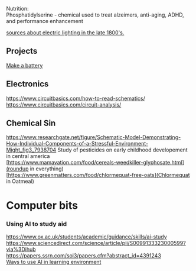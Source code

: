 Nutrition:  
Phosphatidylserine - chemical used to treat alzeimers, anti-aging, ADHD, and performance enhancement  


[sources about electric lighting in the late 1800's.](https://www.reddit.com/r/AskHistorians/comments/lhdg0f/what_electric_lamp_is_bram_stoker_referring_to/)

## Projects
[Make a battery](https://www.instructables.com/How-to-Turn-Spare-Pocket-Change-into-DIY-Batteries/)

## Electronics
https://www.circuitbasics.com/how-to-read-schematics/  
https://www.circuitbasics.com/circuit-analysis/  

## Chemical Sin
https://www.researchgate.net/figure/Schematic-Model-Demonstrating-How-Individual-Components-of-a-Stressful-Environment-Might_fig3_7938704
Study of pesticides on early childhood developement in central america  
[https://www.mamavation.com/food/cereals-weedkiller-glyphosate.html](roundup in everything)  
[https://www.greenmatters.com/food/chlormequat-free-oats](Chlormequat in Oatmeal)  

# Computer bits

### Using AI to study aid  
https://www.ox.ac.uk/students/academic/guidance/skills/ai-study  
https://www.sciencedirect.com/science/article/pii/S0099133323000599?via%3Dihub  
https://papers.ssrn.com/sol3/papers.cfm?abstract_id=4391243  
[Ways to use AI in learning environment](https://www.oneusefulthing.org/p/assigning-ai-seven-ways-of-using)  

